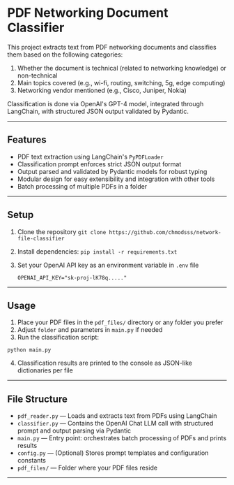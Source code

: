 # PDF Networking Document Classifier

This project extracts text from PDF networking documents and classifies them based on the following categories:

1. Whether the document is technical (related to networking knowledge) or non-technical  
2. Main topics covered (e.g., wi-fi, routing, switching, 5g, edge computing)  
3. Networking vendor mentioned (e.g., Cisco, Juniper, Nokia)

Classification is done via OpenAI's GPT-4 model, integrated through LangChain, with structured JSON output validated by Pydantic.

---

## Features

- PDF text extraction using LangChain's `PyPDFLoader`
- Classification prompt enforces strict JSON output format
- Output parsed and validated by Pydantic models for robust typing
- Modular design for easy extensibility and integration with other tools
- Batch processing of multiple PDFs in a folder

---

## Setup

1. Clone the repository
   `git clone https://github.com/chmodsss/network-file-classifier`

2. Install dependencies:
    `pip install -r requirements.txt`

3. Set your OpenAI API key as an environment variable in `.env` file
   ```
   OPENAI_API_KEY="sk-proj-lK78q....."
   ```

---

## Usage

1. Place your PDF files in the `pdf_files/` directory or any folder you prefer  
2. Adjust `folder` and parameters in `main.py` if needed
3. Run the classification script:

`python main.py`

4. Classification results are printed to the console as JSON-like dictionaries per file

---

## File Structure

- `pdf_reader.py` — Loads and extracts text from PDFs using LangChain  
- `classifier.py` — Contains the OpenAI Chat LLM call with structured prompt and output parsing via Pydantic  
- `main.py` — Entry point: orchestrates batch processing of PDFs and prints results  
- `config.py` — (Optional) Stores prompt templates and configuration constants  
- `pdf_files/` — Folder where your PDF files reside  

---
